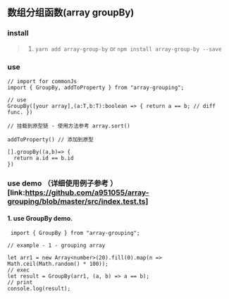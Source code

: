## 数组分组函数(array groupBy)

### install

> 1. `yarn add array-group-by` or `npm install array-group-by --save`

### use

```
// import for commonJs
import { GroupBy, addToProperty } from "array-grouping";

// use
GroupBy([your array],(a:T,b:T):boolean => { return a == b; // diff func. })

// 挂载到原型链 - 使用方法参考 array.sort()

addToProperty() // 添加到原型

[].groupBy((a,b)=> {
  return a.id == b.id
})

```

### use demo （详细使用例子参考 ）[link:https://github.com/a951055/array-grouping/blob/master/src/index.test.ts]

#### 1. use GroupBy demo.

```
 import { GroupBy } from "array-grouping";

// example - 1 - grouping array

let arr1 = new Array<number>(20).fill(0).map(n => Math.ceil(Math.random() * 100));
// exec
let result = GroupBy(arr1, (a, b) => a == b);
// print
console.log(result);

```